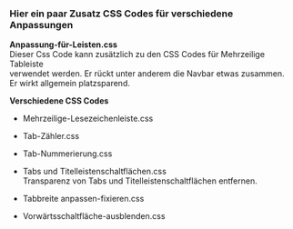 ### Hier ein paar Zusatz CSS Codes für verschiedene Anpassungen
    
**Anpassung-für-Leisten.css**     
Dieser Css Code kann zusätzlich zu den CSS Codes für Mehrzeilige Tableiste    
verwendet werden. Er rückt unter anderem die Navbar etwas zusammen.    
Er wirkt allgemein platzsparend.    

**Verschiedene CSS Codes**

- Mehrzeilige-Lesezeichenleiste.css    
- Tab-Zähler.css     
- Tab-Nummerierung.css    
- Tabs und Titelleistenschaltflächen.css    
  Transparenz von Tabs und Titelleistenschaltflächen entfernen.    
     
- Tabbreite anpassen-fixieren.css    
- Vorwärtsschaltfläche-ausblenden.css    
